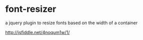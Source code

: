 # font-resizer
a jquery plugin to resize fonts based on the width of a container

http://jsfiddle.net/4noqum1w/1/

